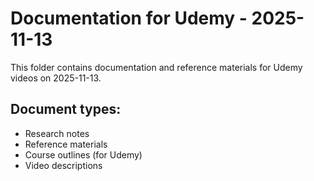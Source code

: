 # Documentation for Udemy - 2025-11-13

This folder contains documentation and reference materials for Udemy videos on 2025-11-13.

## Document types:
- Research notes
- Reference materials
- Course outlines (for Udemy)
- Video descriptions
